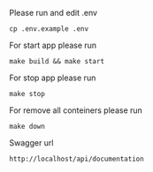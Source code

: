 Please run and edit .env

`cp .env.example .env`

For start app please run

`make build && make start`

For stop app please run

`make stop`

For remove all conteiners please run

`make down`

Swagger url

`http://localhost/api/documentation`